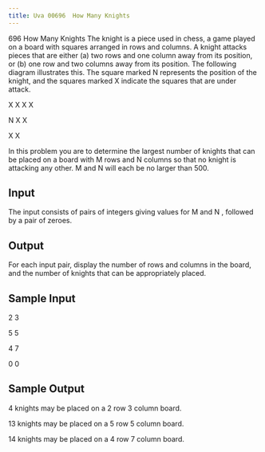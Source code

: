 ```yaml
---
title: Uva 00696  How Many Knights
---
```


696 How Many Knights
The knight is a piece used in chess, a game played on a board with squares arranged in rows and
columns. A knight attacks pieces that are either (a) two rows and one column away from its position,
or (b) one row and two columns away from its position. The following diagram illustrates this. The
square marked N represents the position of the knight, and the squares marked X indicate the squares
that are under attack.

X X
X X

N
X X

X X

In this problem you are to determine the largest number of knights that can be placed on a board
with M rows and N columns so that no knight is attacking any other. M and N will each be no larger
than 500.

## Input
The input consists of pairs of integers giving values for M and N , followed by a pair of zeroes.

## Output
For each input pair, display the number of rows and columns in the board, and the number of knights
that can be appropriately placed.

## Sample Input
<p>2 3</p><p>5 5</p><p>4 7</p><p>0 0</p><p></p>

## Sample Output
<p>4 knights may be placed on a 2 row 3 column board.</p><p>13 knights may be placed on a 5 row 5 column board.</p><p>14 knights may be placed on a 4 row 7 column board.</p>
